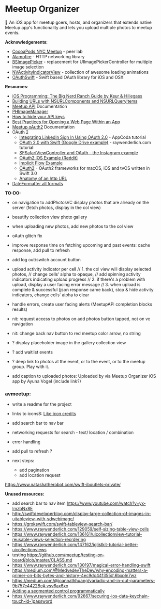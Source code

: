 # Meetup Organizer
📲 An iOS app for meetup goers, hosts, and organizers that extends native Meetup app's functionality and lets you upload multiple photos to meetup events. 

**Acknowledgements**: 

- [CocoaPods NYC Meetup](https://www.meetup.com/CocoaPods-NYC/) - peer lab
- [Alamofire](https://github.com/Alamofire/Alamofire) - HTTP networking library 
- [BSImagePicker](https://github.com/mikaoj/BSImagePicker) - replacement for UIImagePickerController for multiple image selection 
- [NVActivityIndicatorView](https://github.com/ninjaprox/NVActivityIndicatorView) - collection of awesome loading animations
- [OAuthSwift](https://github.com/OAuthSwift/OAuthSwift/) - Swift based OAuth library for iOS and OSX

**Resources**: 

- [iOS Programming: The Big Nerd Ranch Guide by Keur & Hillegass](https://www.bignerdranch.com/we-write/)
- [Building URLs with NSURLComponents and NSURLQueryItems](https://grokswift.com/building-urls/)
- [Meetup API](https://www.meetup.com/meetup_api/) Documentation
- [PHImageManager](https://github.com/FlexMonkey/PHImageManagerTwitterDemo)
- [How to hide your API keys](https://medium.com/@AyunasCode/how-to-hide-your-api-keys-367ef6589949#.deo9jtsae)
- [Best Practices for Opening a Web Page Within an App](http://developer.outbrain.com/ios-best-practices-for-opening-a-web-page-within-an-app/)
- [Meetup oAuth2](https://www.meetup.com/meetup_api/auth/#oauth2) Documentation 
- OAuth 2
  - [Integrating LinkedIn Sign In Using OAuth 2.0](https://www.appcoda.com/linkedin-sign-in/) - AppCoda tutorial    
  - [OAuth 2.0 with Swift (Google Drive example)](https://www.raywenderlich.com/99431/oauth-2-with-swift-tutorial) - raywenderlich.com tutorial 
  - [SFSafariViewController and OAuth – the Instagram example](http://strawberrycode.com/blog/sfsafariviewcontroller-and-oauth-the-instagram-example/)
  - [OAuth2 iOS Example (Reddit)](https://github.com/reddit/reddit/wiki/OAuth2-iOS-Example)
  - [Implicit Flow Example](https://www.oauth.com/oauth2-servers/oauth2-clients/mobile-and-native-apps/)
  - [OAuth2](https://github.com/p2/OAuth2) - OAuth2 frameworks for macOS, iOS and tvOS written in Swift 3.0
  - [Anatomy of an http URL](http://www.webreference.com/html/tutorial2/2.html)
- [DateFormatter all formats](http://nsdateformatter.com/)
  

**TO-DO:** 

- on navigation to addPhotosVC display photos that are already on the server (fetch photos, display in the col view)
- beautify collection view photo gallery  
- when uploading new photos, add new photos to the col view 
- oAuth glitch fix 



- improve response time on fetching upcoming and past events: cache response, add pull to refresh
- add log out/switch account button

- upload activity indicator per cell
// 1. the col view will display selected photos,
// change cells' alpha to opaque,
// add spinning activity indicators indicating upload progress
// 2. if there's a problem with upload, display a user facing error message
// 3. when upload is complete & successful (json response came back), stop & hide activity indicators, change cells' aipha to clear





- handle errors, create user facing alerts (MeetupAPI completion blocks results)
- nit: request access to photos on add photos button tapped, not on vc navigation 
- nit: change back nav button to red meetup color arrow, no string

- ? display placeholder image in the gallery collection view
- ? add waitlist events
- ? deep link to photos at the event, or to the event, or to the meetup group. Play with it. 
- add caption to uploaded photos: Uploaded by <member name> via Meetup Organizer iOS app by Ayuna Vogel (include link?)


### avmeetup: 

- write a readme for the project 
- links to icons8: <a href="https://icons8.com/web-app/87/Like">Like icon credits</a>

- add search bar to nav bar 
- networking requests for search - text/ location / combination  

- error handling 
- add pull to refresh ? 
- next steps: 
    - add pagination 
    - add location request 

https://www.natashatherobot.com/swift-iboutlets-private/

**Unused resources:**

- add search bar to nav item https://www.youtube.com/watch?v=yx-ImzbNx8E
- http://swiftdeveloperblog.com/display-large-collection-of-images-in-uitableview-with-sdwebimage/
- https://grokswift.com/swift-tableview-search-bar/
- https://www.raywenderlich.com/129059/self-sizing-table-view-cells
- https://www.raywenderlich.com/136161/uicollectionview-tutorial-reusable-views-selection-reordering
- https://www.raywenderlich.com/147162/iglistkit-tutorial-better-uicollectionviews
- testing https://github.com/meetup/testing-on-board/blob/master/CLASS.md
- https://www.raywenderlich.com/130197/magical-error-handling-swift
- https://medium.com/@MedvedevTheDev/why-encoding-matters-a-primer-on-bits-bytes-and-history-4ec9dc441355#.6bxpln7wz
- https://medium.com/@joannathhuang/variadic-and-in-out-parameters-9b757c44228e#.vsv6ax6xo
- [Adding a segmented control programmatically](http://www.richardhsu.me/posts/2015/01/26/segmented-control.html)
- https://www.raywenderlich.com/92667/securing-ios-data-keychain-touch-id-1password
